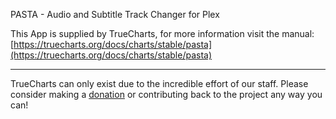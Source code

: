 PASTA - Audio and Subtitle Track Changer for Plex

This App is supplied by TrueCharts, for more information visit the manual: [https://truecharts.org/docs/charts/stable/pasta](https://truecharts.org/docs/charts/stable/pasta)

---

TrueCharts can only exist due to the incredible effort of our staff.
Please consider making a [donation](https://truecharts.org/docs/about/sponsor) or contributing back to the project any way you can!
